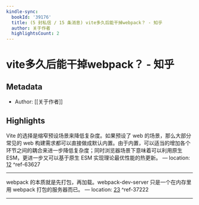 ```yaml
---
kindle-sync:
  bookId: '39176'
  title: (5 封私信 / 15 条消息) vite多久后能干掉webpack？ - 知乎
  author: 关于作者
  highlightsCount: 2
---
```

# vite多久后能干掉webpack？ - 知乎
## Metadata
* Author: [[关于作者]]

## Highlights
Vite 的选择是缩窄预设场景来降低复杂度。如果预设了 web 的场景，那么大部分常见的 web 构建需求都可以直接做成默认内置。由于内置，可以适当的增加各个环节之间的耦合来进一步降低复杂度；同时浏览器场景下意味着可以利用原生 ESM，更进一步又可以基于原生 ESM 实现理论最优性能的热更新。 — location: [12]() ^ref-63627

---
webpack 的本质就是先打包，再加载。webpack-dev-server 只是一个在内存里用 webpack 打包的服务器而已。 — location: [23]() ^ref-37222

---
